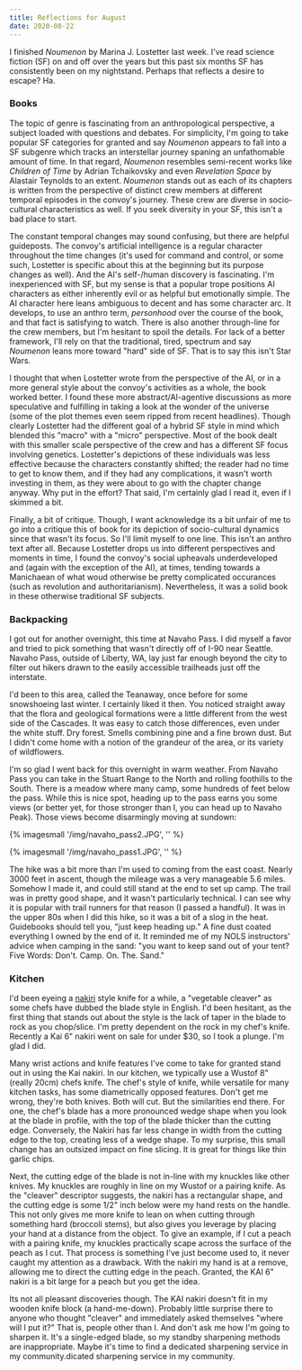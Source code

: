 ```yaml
---
title: Reflections for August
date: 2020-08-22
---
```


I finished _Noumenon_ by Marina J. Lostetter last week. I've read science fiction (SF) on and off over the years but this past six months SF has consistently been on my nightstand. Perhaps that reflects a desire to escape? Ha.

### Books

The topic of genre is fascinating from an anthropological perspective, a subject loaded with questions and debates. For simplicity, I'm going to take popular SF categories for granted and say _Noumenon_ appears to fall into a SF subgenre which tracks an interstellar journey spaning an unfathomable amount of time. In that regard, _Noumenon_ resembles semi-recent works like _Children of Time_ by Adrian Tchaikovsky and even _Revelation Space_ by Alastair Teynolds to an extent. _Noumenon_ stands out as each of its chapters is written from the perspective of distinct crew members at different temporal episodes in the convoy's journey. These crew are diverse in socio-cultural characteristics as well. If you seek diversity in your SF, this isn't a bad place to start.

The constant temporal changes may sound confusing, but there are helpful guideposts. The convoy's artificial intelligence is a regular character throughout the time changes (it's used for command and control, or some such, Lostetter is specific about this at the beginning but its purpose changes as well). And the AI's self-/human discovery is fascinating. I'm inexperienced with SF, but my sense is that a popular trope positions AI characters as either inherently evil or as helpful but emotionally simple. The AI character here leans ambiguous to decent and has some character arc. It develops, to use an anthro term, _personhood_ over the course of the book, and that fact is satisfying to watch. There is also another through-line for the crew members, but I'm hesitant to spoil the details. For lack of a better framework, I'll rely on that the traditional, tired, spectrum and say _Noumenon_ leans more toward "hard" side of SF. That is to say this isn't Star Wars.

I thought that when Lostetter wrote from the perspective of the AI, or in a more general style about the convoy's activities as a whole, the book worked better. I found these more abstract/AI-agentive discussions as more speculative and fulfilling in taking a look at the wonder of the universe (some of the plot themes even seem ripped from recent headlines). Though clearly Lostetter had the different goal of a hybrid SF style in mind which blended this "macro" with a "micro" perspective. Most of the book dealt with this smaller scale perspective of the crew and has a different SF focus involving genetics. Lostetter's depictions of these individuals was less effective because the characters constantly shifted; the reader had no time to get to know them, and if they had any complications, it wasn't worth investing in them, as they were about to go with the chapter change anyway. Why put in the effort? That said, I'm certainly glad I read it, even if I skimmed a bit.

Finally, a bit of critique. Though, I want acknowledge its a bit unfair of me to go into a critique this of book for its depiction of socio-cultural dynamics since that wasn't its focus. So I'll limit myself to one line. This isn't an anthro text after all. Because Lostetter drops us into different perspectives and moments in time, I found the convoy's social upheavals underdeveloped and (again with the exception of the AI), at times, tending towards a Manichaean of what woud otherwise be pretty complicated occurances (such as revolution and authoritarianism). Nevertheless, it was a solid book in these otherwise traditional SF subjects.

### Backpacking

I got out for another overnight, this time at Navaho Pass. I did myself a favor and tried to pick something that wasn't directly off of I-90 near Seattle. Navaho Pass, outside of Liberty, WA, lay just far enough beyond the city to filter out hikers drawn to the easily accessible trailheads just off the interstate.

I'd been to this area, called the Teanaway, once before for some snowshoeing last winter. I certainly liked it then. You noticed straight away that the flora and geological formations were a little different from the west side of the Cascades. It was easy to catch those differences, even under the white stuff. Dry forest. Smells combining pine and a fine brown dust. But I didn't come home with a notion of the grandeur of the area, or its variety of wildflowers.

I'm so glad I went back for this overnight in warm weather. From Navaho Pass you can take in the Stuart Range to the North and rolling foothills to the South. There is a meadow where many camp, some hundreds of feet below the pass. While this is nice spot, heading up to the pass earns you some views (or better yet, for those stronger than I, you can head up to Navaho Peak). Those views become disarmingly moving at sundown:

{% imagesmall '/img/navaho_pass2.JPG', '' %}

{% imagesmall '/img/navaho_pass1.JPG', '' %}

The hike was a bit more than I'm used to coming from the east coast. Nearly 3000 feet in ascent, though the mileage was a very manageable 5.6 miles. Somehow I made it, and could still stand at the end to set up camp. The trail was in pretty good shape, and it wasn't particularly technical. I can see why it is popular with trail runners for that reason (I passed a handful). It was in the upper 80s when I did this hike, so it was a bit of a slog in the heat. Guidebooks should tell you, "just keep heading up." A fine dust coated everything I owned by the end of it. It reminded me of my NOLS instructors' advice when camping in the sand: "you want to keep sand out of your tent? Five Words: Don't. Camp. On. The. Sand."

### Kitchen

I'd been eyeing a [nakiri](https://en.wikipedia.org/wiki/Nakiri_b%C5%8Dch%C5%8D) style knife for a while, a "vegetable cleaver" as some chefs have dubbed the blade style in English. I'd been hesitant, as the first thing that stands out about the style is the lack of taper in the blade to rock as you chop/slice. I'm pretty dependent on the rock in my chef's knife. Recently a Kai 6" nakiri went on sale for under $30, so I took a plunge. I'm glad I did.

Many wrist actions and knife features I've come to take for granted stand out in using the Kai nakiri. In our kitchen, we typically use a Wustof 8" (really 20cm) chefs knife. The chef's style of knife, while versatile for many kitchen tasks, has some diametrically opposed features. Don't get me wrong, they're both knives. Both will cut. But the similarities end there. For one, the chef's blade has a more pronounced wedge shape when you look at the blade in profile, with the top of the blade thicker than the cutting edge. Conversely, the Nakiri has far less change in width from the cutting edge to the top, creating less of a wedge shape. To my surprise, this small change has an outsized impact on fine slicing. It is great for things like thin garlic chips.

Next, the cutting edge of the blade is not in-line with my knuckles like other knives. My knuckles are roughly in line on my Wustof or a pairing knife. As the "cleaver" descriptor suggests, the nakiri has a rectangular shape, and the cutting edge is some 1/2" inch below were my hand rests on the handle. This not only gives me more knife to lean on when cutting through something hard (broccoli stems), but also gives you leverage by placing your hand at a distance from the object. To give an example, if I cut a peach with a pairing knife, my knuckles practically scape across the surface of the peach as I cut. That process is something I've just become used to, it never caught my attention as a drawback. With the nakiri my hand is at a remove, allowing me to direct the cutting edge in the peach. Granted, the KAI 6" nakiri is a bit large for a peach but you get the idea.

Its not all pleasant discoveries though. The KAI nakiri doesn't fit in my wooden knife block (a hand-me-down). Probably little surprise there to anyone who thought "cleaver" and immediately asked themselves "where will I put it?" That is, people other than I. And don't ask me how I'm going to sharpen it. It's a single-edged blade, so my standby sharpening methods are inappropriate. Maybe it's time to find a dedicated sharpening service in my community.dicated sharpening service in my community.
